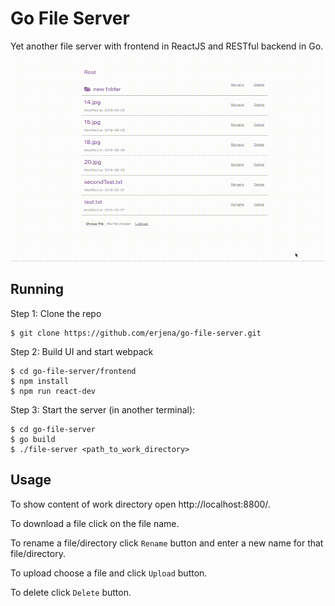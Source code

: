 # Go File Server
Yet another file server with frontend in ReactJS and RESTful backend in Go.
![File server in action](demo.gif "File server in action")

## Running
Step 1: Clone the repo
```
$ git clone https://github.com/erjena/go-file-server.git
```
Step 2: Build UI and start webpack
```
$ cd go-file-server/frontend
$ npm install
$ npm run react-dev
```
Step 3: Start the server (in another terminal):
```
$ cd go-file-server
$ go build
$ ./file-server <path_to_work_directory>
```

## Usage
To show content of work directory open http://localhost:8800/.

To download a file click on the file name.

To rename a file/directory click `Rename` button and enter a new name for that file/directory.

To upload choose a file and click `Upload` button.

To delete click `Delete` button.
